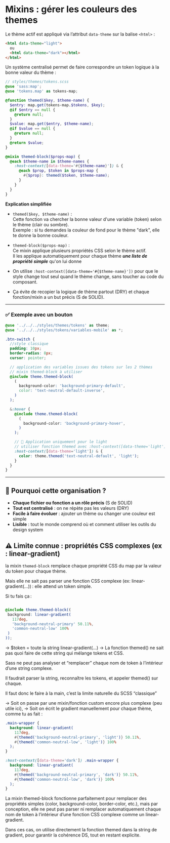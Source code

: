 # Mixins : gérer les couleurs des themes

Le thème actif est appliqué via l’attribut `data-theme` sur la balise `<html>` :

```html
<html data-theme="light">
  ou
  <html data-theme="dark"></html>
</html>
```

Un système centralisé permet de faire correspondre un token logique à la bonne valeur du thème :

```scss
// styles/themes/tokens.scss
@use 'sass:map';
@use 'tokens.map' as tokens-map;

@function themed($key, $theme-name) {
  $entry: map.get(tokens-map.$tokens, $key);
  @if $entry == null {
    @return null;
  }
  $value: map.get($entry, $theme-name);
  @if $value == null {
    @return null;
  }
  @return $value;
}

@mixin themed-block($props-map) {
  @each $theme-name in $theme-names {
    :host-context([data-theme='#{$theme-name}']) & {
      @each $prop, $token in $props-map {
        #{$prop}: themed($token, $theme-name);
      }
    }
  }
}
```

**Explication simplifiée**

- `themed($key, $theme-name)` :  
  Cette fonction va chercher la bonne valeur d'une variable (token) selon le thème (clair ou sombre).  
  Exemple : si tu demandes la couleur de fond pour le thème "dark", elle te donne la bonne couleur.

- `themed-block($props-map)` :  
  Ce mixin applique plusieurs propriétés CSS selon le thème actif.  
 Il les applique automatiquement pour chaque thème ***une liste de propriété simple*** qu'on lui donne

- On utilise `:host-context([data-theme='#{$theme-name}'])` pour que le style change tout seul quand le thème change, sans toucher au code du composant.

- Ça évite de recopier la logique de thème partout (DRY) et chaque fonction/mixin a un but précis (S de SOLID).

---

### ✅ Exemple avec un bouton

```scss
@use '../../../styles/themes/tokens' as theme;
@use '../../../styles/tokens/variables-mobile' as *;

.btn-switch {
  //style classique
  padding: 10px;
  border-radius: 8px;
  cursor: pointer;

  // application des variables issues des tokens sur les 2 thèmes
  // mixin themed-block à utiliser
  @include theme.themed-block(
    (
      background-color: 'background-primary-default',
      color: 'text-neutral-default-inverse',
    )
  );

  &:hover {
    @include theme.themed-block(
      (
        background-color: 'background-primary-hover',
      )
    );

    // 🎯 Application uniquement pour le light
    // utiliser fonction themed avec :host-context([data-theme='light'])
    :host-context([data-theme='light']) & {
      color: theme.themed('text-neutral-default', 'light');
    }
  }
}
```

---

## 🎯 Pourquoi cette organisation ?

- **Chaque fichier ou fonction a un rôle précis** (S de SOLID)
- **Tout est centralisé** : on ne répète pas les valeurs (DRY)
- **Facile à faire évoluer** : ajouter un thème ou changer une couleur est simple
- **Lisible** : tout le monde comprend où et comment utiliser les outils du design system


## ⚠️ Limite connue : propriétés CSS complexes (ex : linear-gradient)


la mixin `themed-block` remplace chaque propriété CSS du map par la valeur du token pour chaque thème.

Mais elle ne sait pas parser une fonction CSS complexe (ex: linear-gradient(...)) : elle attend un token simple.

Si tu fais ça :

 ```scss

@include theme.themed-block((
  background: linear-gradient(
    117deg,
    'background-neutral-primary' 50.11%,
    'common-neutral-low' 100%
  )
));
```

→ $token = toute la string linear-gradient(...)
→ La fonction themed() ne sait pas quoi faire de cette string qui mélange tokens et CSS.

Sass ne peut pas analyser et “remplacer” chaque nom de token à l’intérieur d’une string complexe.

Il faudrait parser la string, reconnaître les tokens, et appeler themed() sur chaque.

Il faut donc le faire à la main, c’est la limite naturelle du SCSS “classique”

→ Soit on passe par une mixin/fonction custom encore plus complexe (peu utile ici),
→ Soit on écrit le gradient manuellement pour chaque thème, comme tu as fait :

```scss
.main-wrapper {
  background: linear-gradient(
    117deg,
    #{themed('background-neutral-primary', 'light')} 50.11%,
    #{themed('common-neutral-low', 'light')} 100%
  );
}

:host-context([data-theme='dark']) .main-wrapper {
  background: linear-gradient(
    117deg,
    #{themed('background-neutral-primary', 'dark')} 50.11%,
    #{themed('common-neutral-low', 'dark')} 100%
  );
}
```

La mixin themed-block fonctionne parfaitement pour remplacer des propriétés simples (color, background-color, border-color, etc.), mais par conception, elle ne peut pas parser ni remplacer automatiquement chaque nom de token à l’intérieur d’une fonction CSS complexe comme un linear-gradient.

Dans ces cas, on utilise directement la fonction themed dans la string de gradient, pour garantir la cohérence DS, tout en restant explicite.
